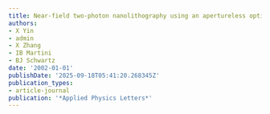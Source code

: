 ```yaml
---
title: Near-field two-photon nanolithography using an apertureless optical probe
authors:
- X Yin
- admin
- X Zhang
- IB Martini
- BJ Schwartz
date: '2002-01-01'
publishDate: '2025-09-18T05:41:20.268345Z'
publication_types:
- article-journal
publication: '*Applied Physics Letters*'
---
```

